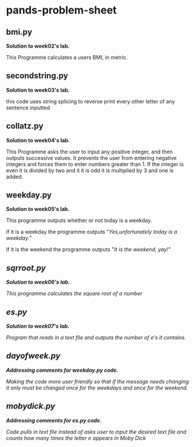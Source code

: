 # pands-problem-sheet

bmi.py
---
<strong>Solution to week02's lab.</strong>

This Programme calculates a users BMI, in metric.

secondstring.py
---
<strong>Solution to week03's lab.</strong>

this code uses string splicing to reverse print every other letter of any sentence inputted

collatz.py
---
<strong>Solution to week04's lab.</strong>

<p>This Programme asks the user to input any positive integer, and then outputs successive values. It prevents the user from entering negative integers and forces them to enter numbers greater than 1. If the integer is even it is divided by two and it it is odd it is multiplied by 3 and one is added. <p>

weekday.py
---
<strong>Solution to week05's lab.</strong>

<p>This programme outputs whether or not today is a weekday. <p>
<p>If it is a weekday the programme outputs "<em>Yes,unfortunately today is a weekday.</em>" <p>
<p>If it is the weekend the programme outputs "<em>It is the weekend, yay!"<e/m><p>

sqrroot.py
---
<strong>Solution to week06's lab.</strong>

<p> This programme calculates the square root of a number<p>

es.py
---
<strong>Solution to week07's lab.</strong>

<p>Program that reads in a text file and outputs the number of e's it contains.<p>

dayofweek.py
---
<strong>Addressing comments for weekday.py code.</strong>
<p> Making the code more user friendly so that if the message needs changing it only must be changed once for the weekdays and once for the weekend. <p>

mobydick.py
---
<strong>Addressing comments for es.py code.</strong>
<p> Code pulls in text file instead of asks user to input the desired text file and counts how many times the letter e appears in Moby Dick <p>